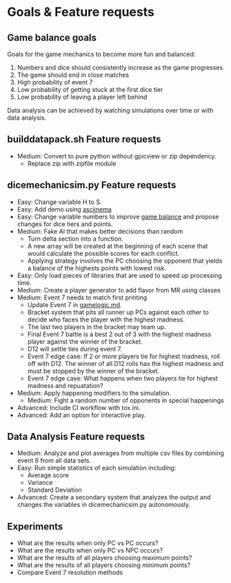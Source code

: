 # Goals & Feature requests

## Game balance goals

Goals for the game mechanics to become more fun and balanced:

1) Numbers and dice should consistently increase as the game progresses
2) The game should end in close matches
3) High probability of event 7
4) Low probability of getting stuck at the first dice tier
5) Low probability of leaving a player left behind

Data analysis can be achieved by watching simulations over time or with data
analysis.

## builddatapack.sh Feature requests

* Medium: Convert to pure python without gpicview or zip dependency.
  * Replace zip with zipfile module

## dicemechanicsim.py Feature requests

* Easy: Change variable H to S.
* Easy: Add demo using [asciinema](https://asciinema.org/)
* Easy: Change variable numbers to improve
  [game balance](https://github.com/TechnologyClassroom/dice-mechanic-sim/blob/master/docs/goals.md#game-balance-goals)
  and propose changes for dice tiers and points.
* Medium: Fake AI that makes better decisions than random
  * Turn delta section into a function.
  * A new array will be created at the beginning of each scene that would
    calculate the possible scores for each conflict.
  * Applying strategy involves the PC choosing the opponent that yields a
    balance of the highests points with lowest risk.
* Easy: Only load pieces of libraries that are used to speed up processing
  time.
* Medium: Create a player generator to add flavor from MR using classes
* Medium: Event 7 needs to match first printing
  * Update Event 7 in
    [gamelogic.md](https://github.com/TechnologyClassroom/dice-mechanic-sim/blob/master/docs/gamelogic.md).
  * Bracket system that pits all runner up PCs against each other to decide
    who faces the player with the highest madness.
  * The last two players in the bracket may team up.
  * Final Event 7 battle is a best 2 out of 3 with the highest madness
    player against the winner of the bracket.
  * D12 will settle ties during event 7.
  * Event 7 edge case: If 2 or more players tie for highest madness, roll
    off with D12.  The winner of all D12 rolls has the highest madness and
    must be stopped by the winner of the bracket.
  * Event 7 edge case: What happens when two players tie for highest
    madness and repuatation?
* Medium: Apply happening modifiers to the simulation.
  * Medium: Fight a random number of opponents in special happenings
* Advanced: Include CI workflow with tox.ini.
* Advanced: Add an option for interactive play.

## Data Analysis Feature requests

* Medium: Analyze and plot averages from multiple csv files by combining event
  6 from all data sets.
* Easy: Run simple statistics of each simulation including:
  * Average score
  * Variance
  * Standard Deviation
* Advanced: Create a secondary system that analyzes the output and changes the
  variables in dicemechanicsim.py autonomously.

## Experiments

* What are the results when only PC vs PC occurs?
* What are the results when only PC vs NPC occurs?
* What are the results of all players choosing maximum points?
* What are the results of all players choosing minimum points?
* Compare Event 7 resolution methods
